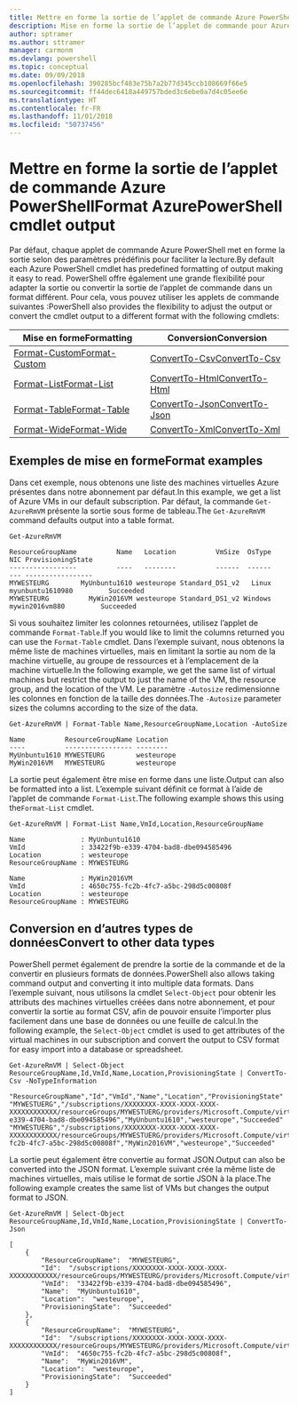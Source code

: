```yaml
---
title: Mettre en forme la sortie de l’applet de commande Azure PowerShell
description: Mise en forme la sortie de l’applet de commande pour Azure PowerShell.
author: sptramer
ms.author: sttramer
manager: carmonm
ms.devlang: powershell
ms.topic: conceptual
ms.date: 09/09/2018
ms.openlocfilehash: 390285bcf483e75b7a2b77d345ccb108669f66e5
ms.sourcegitcommit: ff44dec6418a449757bded3c6ebe0a7d4c05ee6e
ms.translationtype: HT
ms.contentlocale: fr-FR
ms.lasthandoff: 11/01/2018
ms.locfileid: "50737456"
---
```

# <a name="format-azurepowershell-cmdlet-output"></a><span data-ttu-id="b527d-103">Mettre en forme la sortie de l’applet de commande Azure PowerShell</span><span class="sxs-lookup"><span data-stu-id="b527d-103">Format AzurePowerShell cmdlet output</span></span>

<span data-ttu-id="b527d-104">Par défaut, chaque applet de commande Azure PowerShell met en forme la sortie selon des paramètres prédéfinis pour faciliter la lecture.</span><span class="sxs-lookup"><span data-stu-id="b527d-104">By default each Azure PowerShell cmdlet has predefined formatting of output making it easy to read.</span></span>  <span data-ttu-id="b527d-105">PowerShell offre également une grande flexibilité pour adapter la sortie ou convertir la sortie de l’applet de commande dans un format différent. Pour cela, vous pouvez utiliser les applets de commande suivantes :</span><span class="sxs-lookup"><span data-stu-id="b527d-105">PowerShell also provides the flexibility to adjust the output or convert the cmdlet output to a different format with the following cmdlets:</span></span>

| <span data-ttu-id="b527d-106">Mise en forme</span><span class="sxs-lookup"><span data-stu-id="b527d-106">Formatting</span></span>      | <span data-ttu-id="b527d-107">Conversion</span><span class="sxs-lookup"><span data-stu-id="b527d-107">Conversion</span></span>       |
|-----------------|------------------|
| [<span data-ttu-id="b527d-108">Format-Custom</span><span class="sxs-lookup"><span data-stu-id="b527d-108">Format-Custom</span></span>](/powershell/module/microsoft.powershell.utility/format-custom) | [<span data-ttu-id="b527d-109">ConvertTo-Csv</span><span class="sxs-lookup"><span data-stu-id="b527d-109">ConvertTo-Csv</span></span>](/powershell/module/microsoft.powershell.utility/convertto-csv)  |
| [<span data-ttu-id="b527d-110">Format-List</span><span class="sxs-lookup"><span data-stu-id="b527d-110">Format-List</span></span>](/powershell/module/microsoft.powershell.utility/format-list)   | [<span data-ttu-id="b527d-111">ConvertTo-Html</span><span class="sxs-lookup"><span data-stu-id="b527d-111">ConvertTo-Html</span></span>](/powershell/module/microsoft.powershell.utility/convertto-html) |
| [<span data-ttu-id="b527d-112">Format-Table</span><span class="sxs-lookup"><span data-stu-id="b527d-112">Format-Table</span></span>](/powershell/module/microsoft.powershell.utility/format-table)  | [<span data-ttu-id="b527d-113">ConvertTo-Json</span><span class="sxs-lookup"><span data-stu-id="b527d-113">ConvertTo-Json</span></span>](/powershell/module/microsoft.powershell.utility/convertto-json) |
| [<span data-ttu-id="b527d-114">Format-Wide</span><span class="sxs-lookup"><span data-stu-id="b527d-114">Format-Wide</span></span>](/powershell/module/microsoft.powershell.utility/format-wide)   | [<span data-ttu-id="b527d-115">ConvertTo-Xml</span><span class="sxs-lookup"><span data-stu-id="b527d-115">ConvertTo-Xml</span></span>](/powershell/module/microsoft.powershell.utility/convertto-xml)  |

## <a name="format-examples"></a><span data-ttu-id="b527d-116">Exemples de mise en forme</span><span class="sxs-lookup"><span data-stu-id="b527d-116">Format examples</span></span>

<span data-ttu-id="b527d-117">Dans cet exemple, nous obtenons une liste des machines virtuelles Azure présentes dans notre abonnement par défaut.</span><span class="sxs-lookup"><span data-stu-id="b527d-117">In this example, we get a list of Azure VMs in our default subscription.</span></span>  <span data-ttu-id="b527d-118">Par défaut, la commande `Get-AzureRmVM` présente la sortie sous forme de tableau.</span><span class="sxs-lookup"><span data-stu-id="b527d-118">The `Get-AzureRmVM` command defaults output into a table format.</span></span>

```azurepowershell-interactive
Get-AzureRmVM
```

```output
ResourceGroupName          Name   Location          VmSize  OsType              NIC ProvisioningState
-----------------          ----   --------          ------  ------              --- -----------------
MYWESTEURG        MyUnbuntu1610 westeurope Standard_DS1_v2   Linux myunbuntu1610980         Succeeded
MYWESTEURG          MyWin2016VM westeurope Standard_DS1_v2 Windows   mywin2016vm880         Succeeded
```

<span data-ttu-id="b527d-119">Si vous souhaitez limiter les colonnes retournées, utilisez l’applet de commande `Format-Table`.</span><span class="sxs-lookup"><span data-stu-id="b527d-119">If you would like to limit the columns returned you can use the `Format-Table` cmdlet.</span></span> <span data-ttu-id="b527d-120">Dans l’exemple suivant, nous obtenons la même liste de machines virtuelles, mais en limitant la sortie au nom de la machine virtuelle, au groupe de ressources et à l’emplacement de la machine virtuelle.</span><span class="sxs-lookup"><span data-stu-id="b527d-120">In the following example, we get the same list of virtual machines but restrict the output to just the name of the VM, the resource group, and the location of the VM.</span></span>  <span data-ttu-id="b527d-121">Le paramètre `-Autosize` redimensionne les colonnes en fonction de la taille des données.</span><span class="sxs-lookup"><span data-stu-id="b527d-121">The `-Autosize` parameter sizes the columns according to the size of the data.</span></span>

```azurepowershell-interactive
Get-AzureRmVM | Format-Table Name,ResourceGroupName,Location -AutoSize
```

```output
Name          ResourceGroupName Location
----          ----------------- --------
MyUnbuntu1610 MYWESTEURG        westeurope
MyWin2016VM   MYWESTEURG        westeurope
```

<span data-ttu-id="b527d-122">La sortie peut également être mise en forme dans une liste.</span><span class="sxs-lookup"><span data-stu-id="b527d-122">Output can also be formatted into a list.</span></span> <span data-ttu-id="b527d-123">L’exemple suivant définit ce format à l’aide de l’applet de commande `Format-List`.</span><span class="sxs-lookup"><span data-stu-id="b527d-123">The following example shows this using the`Format-List` cmdlet.</span></span>

```azurepowershell-interactive
Get-AzureRmVM | Format-List Name,VmId,Location,ResourceGroupName
```

```output
Name              : MyUnbuntu1610
VmId              : 33422f9b-e339-4704-bad8-dbe094585496
Location          : westeurope
ResourceGroupName : MYWESTEURG

Name              : MyWin2016VM
VmId              : 4650c755-fc2b-4fc7-a5bc-298d5c00808f
Location          : westeurope
ResourceGroupName : MYWESTEURG
```

## <a name="convert-to-other-data-types"></a><span data-ttu-id="b527d-124">Conversion en d’autres types de données</span><span class="sxs-lookup"><span data-stu-id="b527d-124">Convert to other data types</span></span>

<span data-ttu-id="b527d-125">PowerShell permet également de prendre la sortie de la commande et de la convertir en plusieurs formats de données.</span><span class="sxs-lookup"><span data-stu-id="b527d-125">PowerShell also allows taking command output and converting it into multiple data formats.</span></span> <span data-ttu-id="b527d-126">Dans l’exemple suivant, nous utilisons la cmdlet `Select-Object` pour obtenir les attributs des machines virtuelles créées dans notre abonnement, et pour convertir la sortie au format CSV, afin de pouvoir ensuite l’importer plus facilement dans une base de données ou une feuille de calcul.</span><span class="sxs-lookup"><span data-stu-id="b527d-126">In the following example, the `Select-Object` cmdlet is used to get attributes of the virtual machines in our subscription and convert the output to CSV format for easy import into a database or spreadsheet.</span></span>

```azurepowershell-interactive
Get-AzureRmVM | Select-Object ResourceGroupName,Id,VmId,Name,Location,ProvisioningState | ConvertTo-Csv -NoTypeInformation
```

```output
"ResourceGroupName","Id","VmId","Name","Location","ProvisioningState"
"MYWESTUERG","/subscriptions/XXXXXXXX-XXXX-XXXX-XXXX-XXXXXXXXXXXX/resourceGroups/MYWESTUERG/providers/Microsoft.Compute/virtualMachines/MyUnbuntu1610","33422f9b-e339-4704-bad8-dbe094585496","MyUnbuntu1610","westeurope","Succeeded"
"MYWESTUERG","/subscriptions/XXXXXXXX-XXXX-XXXX-XXXX-XXXXXXXXXXXX/resourceGroups/MYWESTUERG/providers/Microsoft.Compute/virtualMachines/MyWin2016VM","4650c755-fc2b-4fc7-a5bc-298d5c00808f","MyWin2016VM","westeurope","Succeeded"
```

<span data-ttu-id="b527d-127">La sortie peut également être convertie au format JSON.</span><span class="sxs-lookup"><span data-stu-id="b527d-127">Output can also be converted into the JSON format.</span></span>  <span data-ttu-id="b527d-128">L’exemple suivant crée la même liste de machines virtuelles, mais utilise le format de sortie JSON à la place.</span><span class="sxs-lookup"><span data-stu-id="b527d-128">The following example creates the same list of VMs but changes the output format to JSON.</span></span>

```azurepowershell-interactive
Get-AzureRmVM | Select-Object ResourceGroupName,Id,VmId,Name,Location,ProvisioningState | ConvertTo-Json
```

```output
[
    {
        "ResourceGroupName":  "MYWESTEURG",
        "Id":  "/subscriptions/XXXXXXXX-XXXX-XXXX-XXXX-XXXXXXXXXXXX/resourceGroups/MYWESTEURG/providers/Microsoft.Compute/virtualMachines/MyUnbuntu1610",
        "VmId":  "33422f9b-e339-4704-bad8-dbe094585496",
        "Name":  "MyUnbuntu1610",
        "Location":  "westeurope",
        "ProvisioningState":  "Succeeded"
    },
    {
        "ResourceGroupName":  "MYWESTEURG",
        "Id":  "/subscriptions/XXXXXXXX-XXXX-XXXX-XXXX-XXXXXXXXXXXX/resourceGroups/MYWESTEURG/providers/Microsoft.Compute/virtualMachines/MyWin2016VM",
        "VmId":  "4650c755-fc2b-4fc7-a5bc-298d5c00808f",
        "Name":  "MyWin2016VM",
        "Location":  "westeurope",
        "ProvisioningState":  "Succeeded"
    }
]
```
